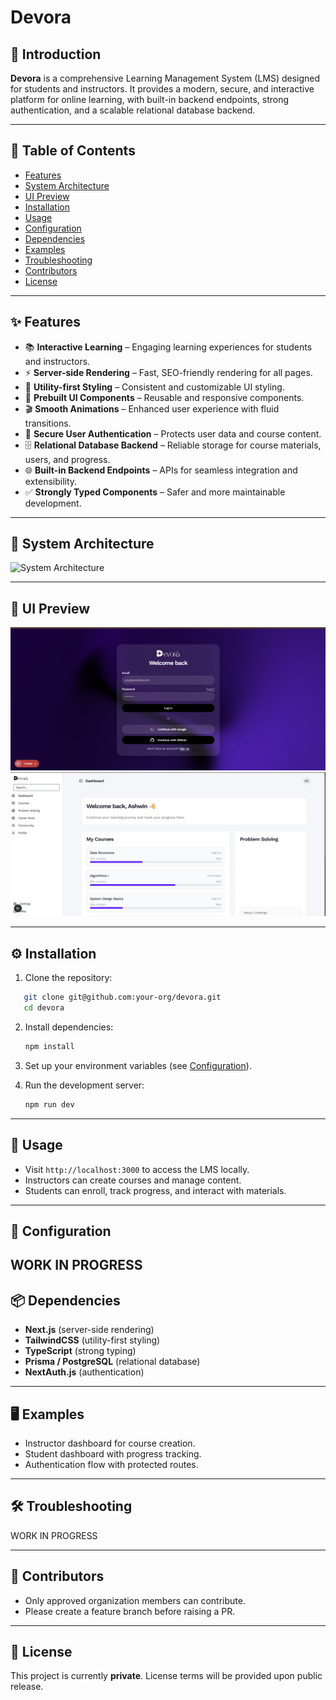 
# Devora  

## 📖 Introduction  
**Devora** is a comprehensive Learning Management System (LMS) designed for students and instructors. It provides a modern, secure, and interactive platform for online learning, with built-in backend endpoints, strong authentication, and a scalable relational database backend.  


---

## 📑 Table of Contents  
- [Features](#-features)  
- [System Architecture](#-system-architecture)  
- [UI Preview](#-ui-preview)  
- [Installation](#-installation)  
- [Usage](#-usage)  
- [Configuration](#-configuration)  
- [Dependencies](#-dependencies)  
- [Examples](#-examples)  
- [Troubleshooting](#-troubleshooting)  
- [Contributors](#-contributors)  
- [License](#-license)  

---

## ✨ Features  
- 📚 **Interactive Learning** – Engaging learning experiences for students and instructors.  
- ⚡ **Server-side Rendering** – Fast, SEO-friendly rendering for all pages.  
- 🎨 **Utility-first Styling** – Consistent and customizable UI styling.  
- 🧩 **Prebuilt UI Components** – Reusable and responsive components.  
- 🎬 **Smooth Animations** – Enhanced user experience with fluid transitions.  
- 🔐 **Secure User Authentication** – Protects user data and course content.  
- 🗄 **Relational Database Backend** – Reliable storage for course materials, users, and progress.  
- 🌐 **Built-in Backend Endpoints** – APIs for seamless integration and extensibility.  
- ✅ **Strongly Typed Components** – Safer and more maintainable development.  

---

## 📐 System Architecture  
![System Architecture](docs/images/architecture.png)  

---

## 🎨 UI Preview  
![UI Preview](public/image.png) 
![UI Preview](public/imagedash.png)  
 
---

## ⚙️ Installation  
1. Clone the repository:
   
```bash
   git clone git@github.com:your-org/devora.git
   cd devora
````

2. Install dependencies:

   ```bash
   npm install
   ```

3. Set up your environment variables (see [Configuration](#-configuration)).

4. Run the development server:

   ```bash
   npm run dev
   ```

---

## 🚀 Usage

* Visit `http://localhost:3000` to access the LMS locally.
* Instructors can create courses and manage content.
* Students can enroll, track progress, and interact with materials.

---

## 🔧 Configuration

<!-- Create a `.env` file in the project root with:

```env
DATABASE_URL=your-database-url
JWT_SECRET=your-secret-key
NEXTAUTH_URL=http://localhost:3000


```
 -->
WORK IN PROGRESS
---

## 📦 Dependencies

* **Next.js** (server-side rendering)
* **TailwindCSS** (utility-first styling)
* **TypeScript** (strong typing)
* **Prisma / PostgreSQL** (relational database)
* **NextAuth.js** (authentication)

---

## 🖥 Examples

* Instructor dashboard for course creation.
* Student dashboard with progress tracking.
* Authentication flow with protected routes.

---

## 🛠 Troubleshooting

WORK IN PROGRESS

---

## 👥 Contributors

* Only approved organization members can contribute.
* Please create a feature branch before raising a PR.

---

## 📜 License

This project is currently **private**. License terms will be provided upon public release.

```

